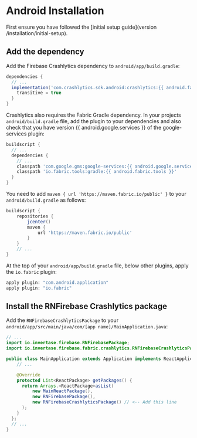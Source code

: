 # Android Installation

First ensure you have followed the [initial setup guide](version /installation/initial-setup).

## Add the dependency

Add the Firebase Crashlytics dependency to `android/app/build.gradle`:

```groovy
dependencies {
  // ...
  implementation('com.crashlytics.sdk.android:crashlytics:{{ android.fabric.version }}@aar') {
    transitive = true
  }
}
```

Crashlytics also requires the Fabric Gradle dependency. In your projects `android/build.gradle` file, add the plugin to your dependencies and also check that you have version {{ android.google.services }} of the google-services plugin:

```groovy
buildscript {
  // ...
  dependencies {
    // ...
    classpath 'com.google.gms:google-services:{{ android.google.services }}'
    classpath 'io.fabric.tools:gradle:{{ android.fabric.tools }}'
  }
}
```

You need to add `maven { url 'https://maven.fabric.io/public' }` to your `android/build.gradle` as follows:

```groovy
buildscript {
    repositories {
        jcenter()
        maven {
            url 'https://maven.fabric.io/public'
        }
    }
    // ...
}
```

At the top of your `android/app/build.gradle` file, below other plugins, apply the `io.fabric` plugin:

```groovy
apply plugin: "com.android.application"
apply plugin: "io.fabric"
```

## Install the RNFirebase Crashlytics package

Add the `RNFirebaseCrashlyticsPackage` to your `android/app/src/main/java/com/[app name]/MainApplication.java`:

```java
// ...
import io.invertase.firebase.RNFirebasePackage;
import io.invertase.firebase.fabric.crashlytics.RNFirebaseCrashlyticsPackage; // <-- Add this line

public class MainApplication extends Application implements ReactApplication {
    // ...

    @Override
    protected List<ReactPackage> getPackages() {
      return Arrays.<ReactPackage>asList(
          new MainReactPackage(),
          new RNFirebasePackage(),
          new RNFirebaseCrashlyticsPackage() // <-- Add this line
      );
    }
  };
  // ...
}
```
